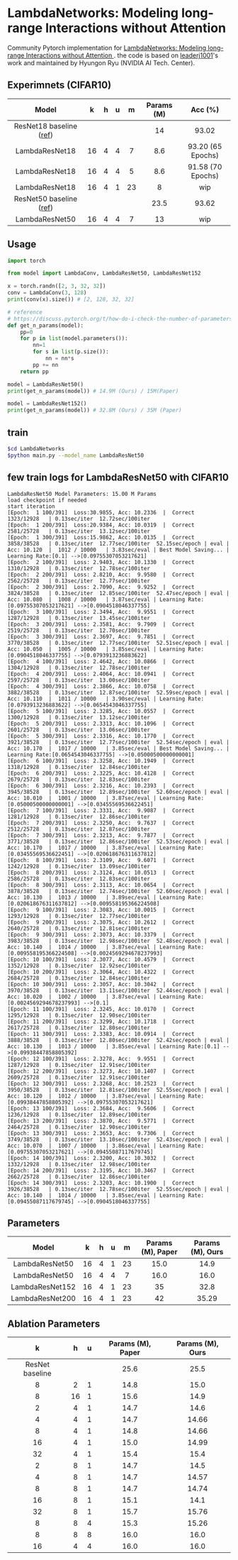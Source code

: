 # LambdaNetworks: Modeling long-range Interactions without Attention

Community Pytorch implementation for [LambdaNetworks: Modeling long-range Interactions without Attention ](https://openreview.net/pdf?id=xTJEN-ggl1b ). the code is based on [leaderj1001](https://github.com/leaderj1001/LambdaNetworks)'s work and maintained by Hyungon Ryu (NVIDIA AI Tech. Center).  

## Experimnets (CIFAR10)

| Model | k | h | u | m | Params (M) | Acc (%) |
|:-:|:-:|:-:|:-:|:-:|:-:|:-:|
| ResNet18 baseline ([ref](https://github.com/kuangliu/pytorch-cifar)) ||||| 14 | 93.02
| LambdaResNet18 | 16 | 4 | 4 | 7 | 8.6 | 93.20 (65 Epochs) |
| LambdaResNet18 | 16 | 4 | 4 | 5 | 8.6 | 91.58 (70 Epochs) |
| LambdaResNet18 | 16 | 4 | 1 | 23 | 8 | wip |
| ResNet50 baseline ([ref](https://github.com/kuangliu/pytorch-cifar)) ||||| 23.5 | 93.62 |
| LambdaResNet50 | 16 | 4 | 4 | 7 | 13 | wip |

## Usage
```python
import torch

from model import LambdaConv, LambdaResNet50, LambdaResNet152

x = torch.randn([2, 3, 32, 32])
conv = LambdaConv(3, 128)
print(conv(x).size()) # [2, 128, 32, 32]

# reference
# https://discuss.pytorch.org/t/how-do-i-check-the-number-of-parameters-of-a-model/4325
def get_n_params(model):
    pp=0
    for p in list(model.parameters()):
        nn=1
        for s in list(p.size()):
            nn = nn*s
        pp += nn
    return pp

model = LambdaResNet50()
print(get_n_params(model)) # 14.9M (Ours) / 15M(Paper)

model = LambdaResNet152()
print(get_n_params(model)) # 32.8M (Ours) / 35M (Paper)
```

## train

```bash
$cd LambdaNetworks
$python main.py --model_name LambdaResNet50
```

## few train logs for LambdaResNet50 with CIFAR10
```
LambdaResNet50 Model Parameters: 15.00 M Params
load checkpoint if needed
start iteration
[Epoch:  1 100/391]  Loss:30.9855, Acc: 10.2336  |  Correct  1323/12928   | 0.13sec/iter  12.72sec/100iter 
[Epoch:  1 200/391]  Loss:20.9384, Acc: 10.0319  |  Correct  2581/25728   | 0.13sec/iter  13.12sec/100iter 
[Epoch:  1 300/391]  Loss:15.9862, Acc: 10.0135  |  Correct  3858/38528   | 0.13sec/iter  12.77sec/100iter  52.15sec/epoch | eval | Acc: 10.120  |  1012 / 10000   | 3.83sec/eval | Best Model Saving... | Learning Rate:[0.1] -->[0.09755307053217621]
[Epoch:  2 100/391]  Loss: 2.9403, Acc: 10.1330  |  Correct  1310/12928   | 0.13sec/iter  12.78sec/100iter 
[Epoch:  2 200/391]  Loss: 2.8210, Acc:  9.9580  |  Correct  2562/25728   | 0.13sec/iter  12.77sec/100iter 
[Epoch:  2 300/391]  Loss: 2.7090, Acc:  9.9252  |  Correct  3824/38528   | 0.13sec/iter  12.85sec/100iter  52.47sec/epoch | eval | Acc: 10.080  |  1008 / 10000   | 3.87sec/eval | Learning Rate:[0.09755307053217621] -->[0.0904518046337755]
[Epoch:  3 100/391]  Loss: 2.3494, Acc:  9.9551  |  Correct  1287/12928   | 0.13sec/iter  13.45sec/100iter 
[Epoch:  3 200/391]  Loss: 2.3581, Acc:  9.7909  |  Correct  2519/25728   | 0.13sec/iter  12.70sec/100iter 
[Epoch:  3 300/391]  Loss: 2.3697, Acc:  9.7851  |  Correct  3770/38528   | 0.13sec/iter  12.77sec/100iter  52.51sec/epoch | eval | Acc: 10.050  |  1005 / 10000   | 3.85sec/eval | Learning Rate:[0.0904518046337755] -->[0.0793913236883622]
[Epoch:  4 100/391]  Loss: 2.4642, Acc: 10.0866  |  Correct  1304/12928   | 0.13sec/iter  12.78sec/100iter 
[Epoch:  4 200/391]  Loss: 2.4064, Acc: 10.0941  |  Correct  2597/25728   | 0.13sec/iter  13.00sec/100iter 
[Epoch:  4 300/391]  Loss: 2.3866, Acc: 10.0758  |  Correct  3882/38528   | 0.13sec/iter  12.87sec/100iter  52.59sec/epoch | eval | Acc: 10.110  |  1011 / 10000   | 3.90sec/eval | Learning Rate:[0.0793913236883622] -->[0.0654543046337755]
[Epoch:  5 100/391]  Loss: 2.3285, Acc: 10.0557  |  Correct  1300/12928   | 0.13sec/iter  13.12sec/100iter 
[Epoch:  5 200/391]  Loss: 2.3313, Acc: 10.1096  |  Correct  2601/25728   | 0.13sec/iter  13.06sec/100iter 
[Epoch:  5 300/391]  Loss: 2.3316, Acc: 10.1770  |  Correct  3921/38528   | 0.13sec/iter  12.77sec/100iter  52.54sec/epoch | eval | Acc: 10.170  |  1017 / 10000   | 3.85sec/eval | Best Model Saving... | Learning Rate:[0.0654543046337755] -->[0.05000500000000001]
[Epoch:  6 100/391]  Loss: 2.3258, Acc: 10.1949  |  Correct  1318/12928   | 0.13sec/iter  12.84sec/100iter 
[Epoch:  6 200/391]  Loss: 2.3225, Acc: 10.4128  |  Correct  2679/25728   | 0.13sec/iter  12.83sec/100iter 
[Epoch:  6 300/391]  Loss: 2.3216, Acc: 10.2393  |  Correct  3945/38528   | 0.13sec/iter  12.89sec/100iter  52.60sec/epoch | eval | Acc: 10.010  |  1001 / 10000   | 3.87sec/eval | Learning Rate:[0.05000500000000001] -->[0.03455569536622451]
[Epoch:  7 100/391]  Loss: 2.3331, Acc:  9.9087  |  Correct  1281/12928   | 0.13sec/iter  12.86sec/100iter 
[Epoch:  7 200/391]  Loss: 2.3250, Acc:  9.7637  |  Correct  2512/25728   | 0.13sec/iter  12.87sec/100iter 
[Epoch:  7 300/391]  Loss: 2.3213, Acc:  9.7877  |  Correct  3771/38528   | 0.13sec/iter  12.86sec/100iter  52.53sec/epoch | eval | Acc: 10.170  |  1017 / 10000   | 3.87sec/eval | Learning Rate:[0.03455569536622451] -->[0.020618676311637812]
[Epoch:  8 100/391]  Loss: 2.3109, Acc:  9.6071  |  Correct  1242/12928   | 0.13sec/iter  13.09sec/100iter 
[Epoch:  8 200/391]  Loss: 2.3124, Acc: 10.0513  |  Correct  2586/25728   | 0.13sec/iter  12.83sec/100iter 
[Epoch:  8 300/391]  Loss: 2.3113, Acc: 10.0654  |  Correct  3878/38528   | 0.13sec/iter  12.74sec/100iter  52.60sec/epoch | eval | Acc: 10.130  |  1013 / 10000   | 3.89sec/eval | Learning Rate:[0.020618676311637812] -->[0.009558195366224508]
[Epoch:  9 100/391]  Loss: 2.3083, Acc: 10.0015  |  Correct  1293/12928   | 0.13sec/iter  12.77sec/100iter 
[Epoch:  9 200/391]  Loss: 2.3075, Acc: 10.2612  |  Correct  2640/25728   | 0.13sec/iter  12.81sec/100iter 
[Epoch:  9 300/391]  Loss: 2.3073, Acc: 10.3379  |  Correct  3983/38528   | 0.13sec/iter  12.98sec/100iter  52.48sec/epoch | eval | Acc: 10.140  |  1014 / 10000   | 3.87sec/eval | Learning Rate:[0.009558195366224508] -->[0.0024569294678237993]
[Epoch: 10 100/391]  Loss: 2.3077, Acc: 10.4579  |  Correct  1352/12928   | 0.13sec/iter  12.92sec/100iter 
[Epoch: 10 200/391]  Loss: 2.3064, Acc: 10.4322  |  Correct  2684/25728   | 0.13sec/iter  12.84sec/100iter 
[Epoch: 10 300/391]  Loss: 2.3057, Acc: 10.3042  |  Correct  3970/38528   | 0.13sec/iter  13.11sec/100iter  52.44sec/epoch | eval | Acc: 10.020  |  1002 / 10000   | 3.87sec/eval | Learning Rate:[0.0024569294678237993] -->[0.1]
[Epoch: 11 100/391]  Loss: 2.3245, Acc: 10.0170  |  Correct  1295/12928   | 0.13sec/iter  12.90sec/100iter 
[Epoch: 11 200/391]  Loss: 2.3299, Acc: 10.1718  |  Correct  2617/25728   | 0.13sec/iter  12.80sec/100iter 
[Epoch: 11 300/391]  Loss: 2.3383, Acc: 10.0914  |  Correct  3888/38528   | 0.13sec/iter  12.80sec/100iter  52.42sec/epoch | eval | Acc: 10.130  |  1013 / 10000   | 3.85sec/eval | Learning Rate:[0.1] -->[0.09938447858805392]
[Epoch: 12 100/391]  Loss: 2.3278, Acc:  9.9551  |  Correct  1287/12928   | 0.13sec/iter  12.91sec/100iter 
[Epoch: 12 200/391]  Loss: 2.3273, Acc: 10.1407  |  Correct  2609/25728   | 0.13sec/iter  12.91sec/100iter 
[Epoch: 12 300/391]  Loss: 2.3268, Acc: 10.2523  |  Correct  3950/38528   | 0.13sec/iter  12.81sec/100iter  52.55sec/epoch | eval | Acc: 10.120  |  1012 / 10000   | 3.87sec/eval | Learning Rate:[0.09938447858805392] -->[0.09755307053217621]
[Epoch: 13 100/391]  Loss: 2.3684, Acc:  9.5606  |  Correct  1236/12928   | 0.13sec/iter  12.89sec/100iter 
[Epoch: 13 200/391]  Loss: 2.3870, Acc:  9.5771  |  Correct  2464/25728   | 0.13sec/iter  12.90sec/100iter 
[Epoch: 13 300/391]  Loss: 2.3653, Acc:  9.7306  |  Correct  3749/38528   | 0.13sec/iter  13.10sec/100iter  52.43sec/epoch | eval | Acc: 10.070  |  1007 / 10000   | 3.86sec/eval | Learning Rate:[0.09755307053217621] -->[0.09455087117679745]
[Epoch: 14 100/391]  Loss: 2.3200, Acc: 10.3032  |  Correct  1332/12928   | 0.13sec/iter  12.98sec/100iter 
[Epoch: 14 200/391]  Loss: 2.3195, Acc: 10.3467  |  Correct  2662/25728   | 0.13sec/iter  12.86sec/100iter 
[Epoch: 14 300/391]  Loss: 2.3203, Acc: 10.1900  |  Correct  3926/38528   | 0.13sec/iter  12.78sec/100iter  52.55sec/epoch | eval | Acc: 10.140  |  1014 / 10000   | 3.85sec/eval | Learning Rate:[0.09455087117679745] -->[0.0904518046337755]
```



## Parameters
| Model | k | h | u | m | Params (M), Paper | Params (M), Ours |
|:-:|:-:|:-:|:-:|:-:|:-:|:-:|
|LambdaResNet50| 16 | 4 | 1 | 23 | 15.0 | 14.9 |
|LambdaResNet50| 16 | 4 | 4 | 7 | 16.0 | 16.0 |
|LambdaResNet152| 16 | 4 | 1 | 23 | 35 | 32.8 |
|LambdaResNet200| 16 | 4 | 1 | 23 | 42 | 35.29 |

## Ablation Parameters
| k | h | u | Params (M), Paper | Params (M), Ours |
|:-:|:-:|:-:|:-:|:-:|
| ResNet baseline ||| 25.6 | 25.5
| 8 | 2 | 1 | 14.8 | 15.0 |
| 8 | 16 | 1 | 15.6 | 14.9 |
| 2 | 4 | 1 | 14.7 | 14.6 |
| 4 | 4 | 1 | 14.7 | 14.66 |
| 8 | 4 | 1 | 14.8 | 14.66 |
| 16 | 4 | 1 | 15.0 | 14.99 |
| 32 | 4 | 1 | 15.4 | 15.4 |
| 2 | 8 | 1 | 14.7 | 14.5 |
| 4 | 8 | 1 | 14.7 | 14.57 |
| 8 | 8 | 1 | 14.7 | 14.74 |
| 16 | 8 | 1 | 15.1 | 14.1 |
| 32 | 8 | 1 | 15.7 | 15.76 |
| 8 | 8 | 4 | 15.3 | 15.26 |
| 8 | 8 | 8 | 16.0 | 16.0 |
| 16 | 4 | 4 | 16.0 | 16.0 |
